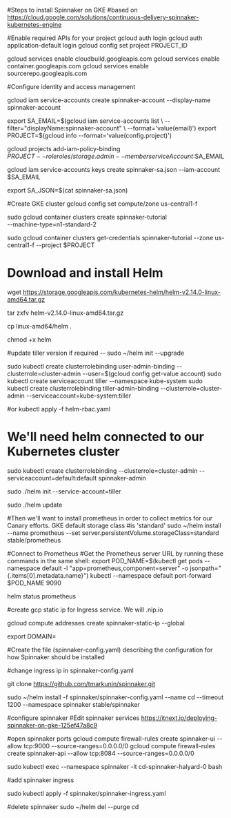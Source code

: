 #Steps to install Spinnaker on GKE
#based on https://cloud.google.com/solutions/continuous-delivery-spinnaker-kubernetes-engine

#Enable required APIs for your project
gcloud auth login
gcloud auth application-default login
gcloud config set project PROJECT_ID

gcloud services enable cloudbuild.googleapis.com
gcloud services enable container.googleapis.com
gcloud services enable sourcerepo.googleapis.com 

#Configure identity and access management

gcloud iam service-accounts create  spinnaker-account --display-name spinnaker-account


export SA_EMAIL=$(gcloud iam service-accounts list \
    --filter="displayName:spinnaker-account" \
    --format='value(email)')
export PROJECT=$(gcloud info --format='value(config.project)')


gcloud projects add-iam-policy-binding \
    $PROJECT --role roles/storage.admin --member serviceAccount:$SA_EMAIL

gcloud iam service-accounts keys create spinnaker-sa.json --iam-account $SA_EMAIL

export SA_JSON=$(cat spinnaker-sa.json)


#Create GKE cluster
gcloud config set compute/zone us-central1-f

sudo gcloud container clusters create spinnaker-tutorial \
    --machine-type=n1-standard-2


sudo gcloud container clusters get-credentials spinnaker-tutorial --zone us-central1-f --project $PROJECT


# Download and install Helm

wget https://storage.googleapis.com/kubernetes-helm/helm-v2.14.0-linux-amd64.tar.gz

tar zxfv helm-v2.14.0-linux-amd64.tar.gz

cp linux-amd64/helm .

chmod +x helm

#update tiller version if required --  sudo ~/helm init --upgrade


sudo kubectl create clusterrolebinding user-admin-binding --clusterrole=cluster-admin --user=$(gcloud config get-value account)
sudo kubectl create serviceaccount tiller --namespace kube-system
sudo kubectl create clusterrolebinding tiller-admin-binding --clusterrole=cluster-admin --serviceaccount=kube-system:tiller

#or
kubectl apply -f helm-rbac.yaml


# We'll need helm connected to our Kubernetes cluster

sudo kubectl create clusterrolebinding --clusterrole=cluster-admin --serviceaccount=default:default spinnaker-admin

sudo ./helm init --service-account=tiller

sudo ./helm update


#Then we'll want to install prometheus in order to collect metrics for our Canary efforts. GKE default storage class #is 'standard'
sudo ~/helm install --name prometheus --set server.persistentVolume.storageClass=standard stable/prometheus

#Connect to Prometheus
#Get the Prometheus server URL by running these commands in the same shell:
  export POD_NAME=$(kubectl get pods --namespace default -l "app=prometheus,component=server" -o jsonpath="{.items[0].metadata.name}")
  kubectl --namespace default port-forward $POD_NAME 9090

  helm status prometheus


  #create gcp static ip for Ingress service. We will <static-ip>.nip.io

  gcloud compute addresses create spinnaker-static-ip --global

  export DOMAIN=<static-ip>


  #Create the file (spinnaker-config.yaml) describing the configuration for how Spinnaker should be installed

  #change ingress ip in spinnaker-config.yaml

 git clone https://github.com/tmarkunin/spinnaker.git

  sudo ~/helm install -f spinnaker/spinnaker-config.yaml --name cd --timeout 1200 --namespace spinnaker stable/spinnaker

  #configure spinnaker
  #Edit spinnaker services https://itnext.io/deploying-spinnaker-on-gke-125ef47a8c9
 
 #open spinnaker ports
 gcloud compute firewall-rules create spinnaker-ui --allow tcp:9000 --source-ranges=0.0.0.0/0
 gcloud compute firewall-rules create spinnaker-api --allow tcp:8084 --source-ranges=0.0.0.0/0

 sudo kubectl exec --namespace spinnaker -it cd-spinnaker-halyard-0 bash

 #add spinnaker ingress

 sudo kubectl apply -f spinnaker/spinnaker-ingress.yaml



  #delete spinnaker 
  sudo ~/helm del --purge cd





